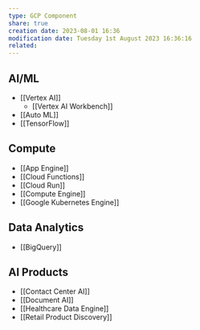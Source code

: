 ```yaml
---
type: GCP Component 
share: true
creation date: 2023-08-01 16:36
modification date: Tuesday 1st August 2023 16:36:16
related:
---
```


## AI/ML

- [[Vertex AI]]
	- [[Vertex AI Workbench]]
- [[Auto ML]]
- [[TensorFlow]]

## Compute

- [[App Engine]]
- [[Cloud Functions]]
- [[Cloud Run]]
- [[Compute Engine]]
- [[Google Kubernetes Engine]]

## Data Analytics

- [[BigQuery]]

## AI Products

- [[Contact Center AI]]
- [[Document AI]]
- [[Healthcare Data Engine]]
- [[Retail Product Discovery]]


